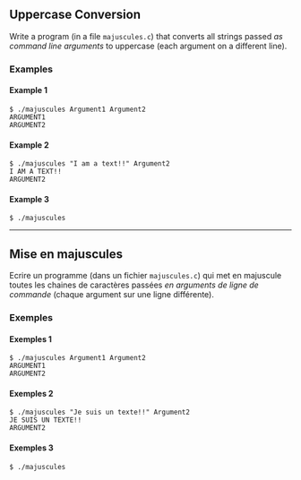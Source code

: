 ## Uppercase Conversion

Write a program (in a file `majuscules.c`) that converts all strings passed *as command line arguments* to uppercase (each argument on a different line).

### Examples
#### Example 1
```
$ ./majuscules Argument1 Argument2
ARGUMENT1
ARGUMENT2
```

#### Example 2
```
$ ./majuscules "I am a text!!" Argument2
I AM A TEXT!!
ARGUMENT2
```

#### Example 3
```
$ ./majuscules
```

---

## Mise en majuscules

Ecrire un programme (dans un fichier `majuscules.c`) qui met en majuscule toutes les chaines de
caractères passées *en arguments de ligne de commande* (chaque argument sur une ligne différente).

### Exemples
#### Exemples 1
```
$ ./majuscules Argument1 Argument2
ARGUMENT1
ARGUMENT2
```

#### Exemples 2
```
$ ./majuscules "Je suis un texte!!" Argument2
JE SUIS UN TEXTE!!
ARGUMENT2
```

#### Exemples 3
```
$ ./majuscules
```
